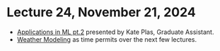 # Lecture 24, November 21, 2024

- [Applications in ML pt.2]() presented by Kate Plas, Graduate Assistant.
- [Weather Modeling](https://20cs2023-fs24.github.io/slides/docs/topics/weather/weather_modeling.html) as time permits over the next few lectures.
